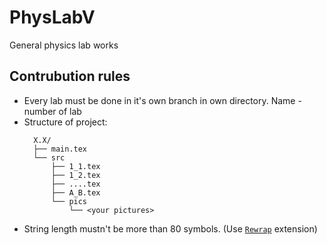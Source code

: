 # PhysLabV
General physics lab works

## Contrubution rules

 * Every lab must be done in it's own branch in own directory. Name - number of
   lab
 * Structure of project:
   ```
     X.X/
     ├── main.tex
     └── src
         ├── 1_1.tex
         ├── 1_2.tex
         ├── ....tex
         ├── A_B.tex
         └── pics
             └── <your pictures>
   ```
 * String length mustn't be more than 80 symbols. (Use
   [`Rewrap`](https://marketplace.visualstudio.com/items?itemName=stkb.rewrap)
   extension)


